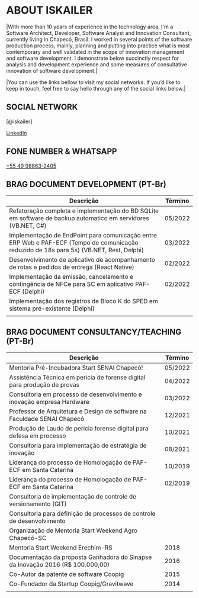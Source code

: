 # ABOUT ISKAILER


|With more than 10 years of experience in the technology area, I'm a Software Architect, Developer, Software Analyst and Innovation Consultant, currently living in Chapecó, Brasil. I worked in several points of the software production process, mainly, planning and putting into practice what is most contemporary and well validated in the scope of innovation management and software development.
I demonstrate below succinctly respect for analysis and development experience and some measures of consultative innovation of software development.|

|You can use the links bellow to visit my social networks. If you’d like to keep in touch, feel free to say hello through any of the social links below.|



## SOCIAL NETWORK

[@iskailer]

[LinkedIn](https://www.linkedin.com/in/iskailer/)

## FONE NUMBER & WHATSAPP

[+55 49 98863-2405](https://wa.me/+5549988632405)

## BRAG DOCUMENT DEVELOPMENT (PT-Br)

| Descrição                                                                                                                                | Término |
|------------------------------------------------------------------------------------------------------------------------------------------|---------|
| Refatoração completa e implementação do BD SQLite em software de backup automatico em servidores (VB.NET, C#)                            | 05/2022 |
| Implementação de EndPoint para comunicação entre ERP Web e PAF-ECF (Tempo de comunicação reduzido de 18s para 5s) (VB.NET, Rest, Delphi) | 03/2022 |
| Desenvolvimento de aplicativo de acompanhamento de rotas e pedidos de entrega (React Native)                                             | 02/2022 |
| Implementação da emissão, cancelamento e contingência de NFCe para SC em aplicativo PAF-ECF (Delphi)                                     | 02/2022 |
| Implementação dos registros de Bloco K do SPED em sistema pré-existente (Delphi)                                                         |         |
|                                                                                                                                          |         |


## BRAG DOCUMENT CONSULTANCY/TEACHING (PT-Br)

| Descrição                                                                           | Término |
|-------------------------------------------------------------------------------------|---------|
| Mentoria Pré-Incubadora Start SENAI Chapecó!                                        | 05/2022 |
| Assistência Técnica em pericia de forense digital para produção de provas           | 04/2022 |
| Consultoria em processo de desenvolvimento e inovação empresa Hardware              | 03/2022 |
| Professor de Arquitetura e Design de software na Faculdade SENAI Chapecó            | 12/2021 |
| Produção de Laudo de pericia forense digital para defesa em processo                | 10/2021 |
| Consultoria para implementação de estratégia de inovação                            | 08/2021 |
| Liderança do processo de Homologação de PAF-ECF em Santa Catarina                   | 10/2019 |
| Liderança do processo de Homologação de PAF-ECF em Santa Catarina                   | 02/2019 |
| Consultoria de implementação de controle de versionamento (GIT)                     |         |
| Consultoria para definição de processos de controle de desenvolvimento              |         |
| Organização de Mentoria Start Weekend Agro Chapecó-SC                               |         |
| Mentoria Start Weekend Erechim-RS                                                   |    2018 |
| Documentação da proposta Ganhadora do Sinapse da Inovação 2016 (R$ 100.000,00)      |    2016 |
| Co-Autor da patente de software Coopig                                              |    2015 |
| Co-Fundador da Startup Coopig/Gravitwave                                            |    2014 |
|                                                                                     |         |


